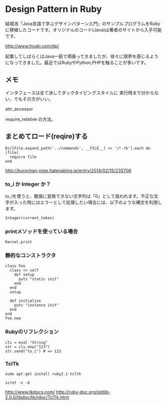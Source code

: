 # Design Pattern in Ruby
結城浩「Java言語で学ぶデザインパターン入門」のサンプルプログラムをRubyに移植したコードです。オリジナルのコード(Java)は著者のサイトから入手可能です。

http://www.hyuki.com/dp/

起業してしばらくはJava一筋で頑張ってきましたが、徐々に限界を感じるようになってきました。最近ではRubyやPython,PHPを触ることが多いです。


## メモ
インタフェースは全て決してダックタイピングスタイルに
実行時まで分からない、でもその方がいい。

attr_accessor

require_relative の方法。

## まとめてロード(reqire)する
```
Dir[File.expand_path('../commands', __FILE__) << '/*.rb'].each do |file|
  require file
end
```
http://kurochan-note.hatenablog.jp/entry/2014/02/15/235706

### to_i か Integer か？
to_iを使うと、数値に変換できない文字列は「0」として扱われます。不正な文字が入った時にはエラーとして処理したい場合には、以下のような構文を利用します。

```
Integer(current_token)
```

### printメソッドを使っている場合
```
Kernel.print
```

### 静的なコンストラクタ
```
class Foo
  class << self
    def setup
      puts "static init"
    end
  end
  setup

  def initialize
    puts "instance init"
  end
end
Foo.new
```
### Rubyのリフレクション
```
cls = eval "String"
str = cls.new("123")
str.send("to_i") # => 123
```

### TclTk
```
sudo apt-get install ruby2.1-tcltk
```

```
scrot -s -b
```

http://www.tkdocs.com/
http://ruby-doc.org/stdlib-2.0.0/libdoc/tk/rdoc/TclTk.html
